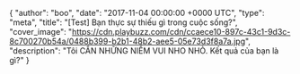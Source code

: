 {
  "author": "boo",
  "date": "2017-11-04 00:00:00 +0000 UTC",
  "type": "meta",
  "title": "[Test] Bạn thực sự thiếu gì trong cuộc sống?",
  "cover_image": "https://cdn.playbuzz.com/cdn/ccaece10-897c-43c1-9d3c-8c700270b54a/0488b399-b2b1-48b2-aee5-05e73d3f8a7a.jpg",
  "description": "Tôi CẦN NHỮNG NIỀM VUI NHO NHỎ. Kết quả của bạn là gì?"
}
